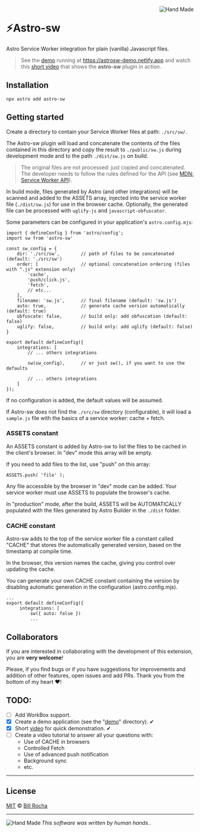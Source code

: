 <img align="right" src="https://billrocha.netlify.app/Handmade.png" alt="Hand Made">

# ⚡Astro-sw
Astro Service Worker integration for plain (vanilla) Javascript files.

> See the [demo](https://github.com/pedra/astro-sw/tree/main/demo) running at https://astrosw-demo.netlify.app and watch this [short video](https://youtu.be/oOn-HDZxdY4) that shows the **astro-sw** plugin in action.

## Installation

```
npx astro add astro-sw
```

## Getting started
	
Create a directory to contain your Service Worker files at path: ```./src/sw/```.
	
The Astro-sw plugin will load and concatenate the contents of the files contained in this directory and copy the result to ```./public/sw.js``` during development mode and to the path ```./dist/sw.js``` on build.

> The original files are not processed: just copied and concatenated. The developer needs to follow the rules defined for the API (see [MDN: Service Worker API](https://developer.mozilla.org/en-US/docs/Web/API/Service_Worker_API)).

In build mode, files generated by Astro (and other integrations) will be scanned and added to the ASSETS array, injected into the service worker file (```./dist/sw.js```) for use in the browser cache. Optionally, the generated file can be processed with ```uglify-js``` and ```javascript-obfuscator```.
	
Some parameters can be configured in your application's ```astro.config.mjs```:
	
```
import { defineConfig } from 'astro/config';
import sw from 'astro-sw'
	
const sw_config = {
    dir: './src/sw',        // path of files to be concatenated (default: './src/sw')
    order: [                // optional concatenation ordering (files with ".js" extension only)
        'cache', 
        'push/click.js',
        'fetch',
        // etc... 
    ],	
    filename: 'sw.js',      // final filename (default: 'sw.js')
    auto: true,             // generate cache version automatically (default: true)
    obfuscate: false,       // build only: add obfuscation (default: false)
    uglify: false,          // build only: add uglify (default: false)
}

export default defineConfig({
    integrations: [
        // ... others integrations
			
        sw(sw_config),      // or just sw(), if you want to use the defaults
			
        // ... others integrations
    ]
});
```

If no configuration is added, the default values will be assumed.

If Astro-sw does not find the ```./src/sw``` directory (configurable), it will load a ```sample.js``` file with the basics of a service worker: cache + fetch.

### ASSETS constant
	
An ASSETS constant is added by Astro-sw to list the files to be cached in the client's browser. In "dev" mode this array will be empty.
	
If you need to add files to the list, use "push" on this array:
	
```ASSETS.push( 'file' );```
	
Any file accessible by the browser in "dev" mode can be added. Your service worker must use ASSETS to populate the browser's cache.
	
In "production" mode, after the build, ASSETS will be AUTOMATICALLY populated with the files generated by Astro Builder in the ```./dist``` folder.

### CACHE constant

Astro-sw adds to the top of the service worker file a constant called "CACHE" that stores the automatically generated version, based on the timestamp at compile time.

In the browser, this version names the cache, giving you control over updating the cache.

You can generate your own CACHE constant containing the version by disabling automatic generation in the configuration (astro.config.mjs).

```
...
export default defineConfig({
     integrations: [
         sw({ auto: false })
         ...
```

## Collaborators

If you are interested in collaborating with the development of this extension, you are **very welcome**!

Please, if you find bugs or if you have suggestions for improvements and addition of other features, open issues and add PRs. Thank you from the bottom of my heart ❤!

## TODO:

- [ ] Add WorkBox support.
- [x] Create a demo application (see the "[demo](https://github.com/pedra/astro-sw/tree/main/demo)" directory). ✔
- [x] Short [video](https://youtu.be/oOn-HDZxdY4) for quick demonstration. ✔
- [ ] Create a video tutorial to answer all your questions with:
	- Use of CACHE in browsers
	- Controlled Fetch
	- Use of advanced push notification
	- Background sync
	- etc.

---

## License

[MIT](https://mit-license.org) © [Bill Rocha](https://billrocha.netlify.com)

---
_This software was written by human hands.._ <img align="left" src="https://billrocha.netlify.app/handmade_32.png" alt="Hand Made">
